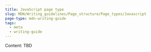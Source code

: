 ```yaml
---
title: JavaScript page type
slug: MDN/Writing_guidelines/Page_structure/Page_types/Javascript
page-type: mdn-writing-guide
tags:
  - meta
  - writing-guide
---
```


Content: TBD